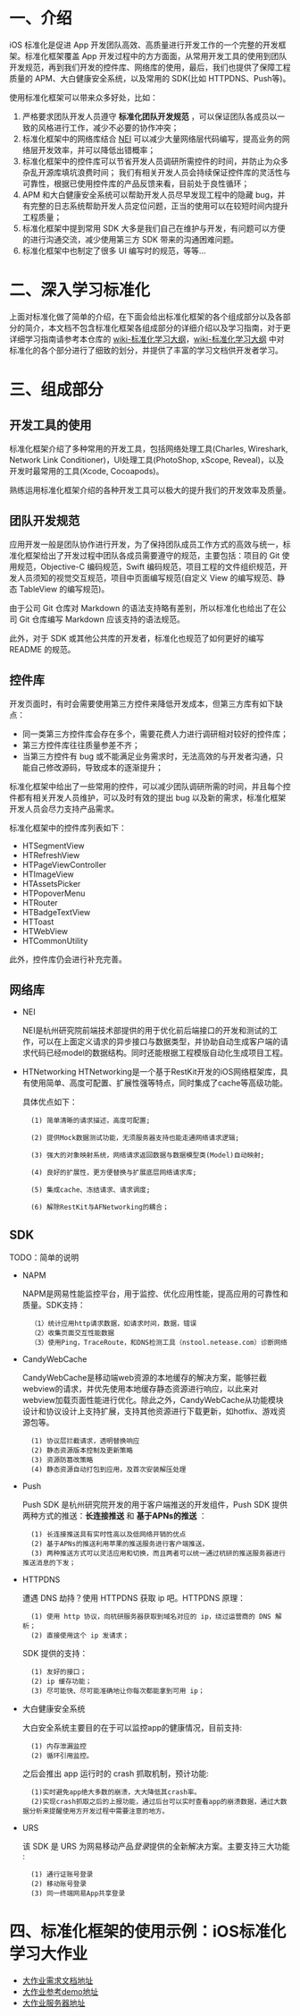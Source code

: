 # 一、介绍

iOS 标准化是促进 App 开发团队高效、高质量进行开发工作的一个完整的开发框架。标准化框架覆盖 App 开发过程中的方方面面，从常用开发工具的使用到团队开发规范，再到我们开发的控件库、网络库的使用，最后，我们也提供了保障工程质量的 APM、大白健康安全系统，以及常用的 SDK(比如 HTTPDNS、Push等)。	

使用标准化框架可以带来众多好处，比如：
1. 严格要求团队开发人员遵守 **标准化团队开发规范** ，可以保证团队各成员以一致的风格进行工作，减少不必要的协作冲突；
2. 标准化框架中的网络库结合 [NEI](https://g.hz.netease.com/HeartTouchOpen/nei_mobile) 可以减少大量网络层代码编写，提高业务的网络层开发效率，并可以降低出错概率；
3. 标准化框架中的控件库可以节省开发人员调研所需控件的时间，并防止为众多杂乱开源库填坑浪费时间；
   我们有相关开发人员会持续保证控件库的灵活性与可靠性，根据已使用控件库的产品反馈来看，目前处于良性循环；
4. APM 和大白健康安全系统可以帮助开发人员尽早发现工程中的隐藏 bug，并有完整的日志系统帮助开发人员定位问题，正当的使用可以在较短时间内提升工程质量；
5. 标准化框架中提到常用 SDK 大多是我们自己在维护与开发，有问题可以方便的进行沟通交流，减少使用第三方 SDK 带来的沟通困难问题。
6. 标准化框架中也制定了很多 UI 编写时的规范，等等...


# 二、深入学习标准化

上面对标准化做了简单的介绍，在下面会给出标准化框架的各个组成部分以及各部分的简介，本文档不包含标准化框架各组成部分的详细介绍以及学习指南，对于更详细学习指南请参考本仓库的 [wiki-标准化学习大纲](https://g.hz.netease.com/mobile-ios/Standardization/wikis/home)，[wiki-标准化学习大纲](https://g.hz.netease.com/mobile-ios/Standardization/wikis/home) 中对标准化的各个部分进行了细致的划分，并提供了丰富的学习文档供开发者学习。
		

# 三、组成部分

## 开发工具的使用

标准化框架介绍了多种常用的开发工具，包括网络处理工具(Charles, Wireshark, Network Link Conditioner)，UI处理工具(PhotoShop, xScope, Reveal)，以及开发时最常用的工具(Xcode, Cocoapods)。

熟练运用标准化框架介绍的各种开发工具可以极大的提升我们的开发效率及质量。

## 团队开发规范

应用开发一般是团队协作进行开发，为了保持团队成员工作方式的高效与统一，标准化框架给出了开发过程中团队各成员需要遵守的规范，主要包括：项目的 Git 使用规范，Objective-C 编码规范，Swift 编码规范，项目工程的文件组织规范，开发人员须知的视觉交互规范，项目中页面编写规范(自定义 View 的编写规范、静态 TableView 的编写规范)。

由于公司 Git 仓库对 Markdown 的语法支持略有差别，所以标准化也给出了在公司 Git 仓库编写 Markdown 应该支持的语法规范。

此外，对于 SDK 或其他公共库的开发者，标准化也规范了如何更好的编写 README 的规范。

## 控件库

开发页面时，有时会需要使用第三方控件来降低开发成本，但第三方库有如下缺点：

* 同一类第三方控件库会存在多个，需要花费人力进行调研相对较好的控件库；
* 第三方控件库往往质量参差不齐；
* 当第三方控件有 bug 或不能满足业务需求时，无法高效的与开发者沟通，只能自己修改源码，导致成本的逐渐提升；

标准化框架中给出了一些常用的控件，可以减少团队调研所需的时间，并且每个控件都有相关开发人员维护，可以及时有效的提出 bug 以及新的需求，标准化框架开发人员会尽力支持产品需求。

标准化框架中的控件库列表如下：

* HTSegmentView
* HTRefreshView
* HTPageViewController
* HTImageView
* HTAssetsPicker
* HTPopoverMenu
* HTRouter
* HTBadgeTextView
* HTToast
* HTWebView
* HTCommonUtility

此外，控件库仍会进行补充完善。
	
## 网络库

* NEI

	NEI是杭州研究院前端技术部提供的用于优化前后端接口的开发和测试的工作，可以在上面定义请求的异步接口与数据类型，并协助自动生成客户端的请求代码已经model的数据结构。同时还能根据工程模版自动化生成项目工程。

* HTNetworking
	HTNetworking是一个基于RestKit开发的iOS网络框架库，具有使用简单、高度可配置、扩展性强等特点，同时集成了cache等高级功能。
	
	具体优点如下：

		(1) 简单清晰的请求描述，高度可配置;
	
		(2) 提供Mock数据测试功能，无须服务器支持也能走通网络请求逻辑;
	
		(3) 强大的对象映射系统，网络请求返回数据与数据模型类(Model)自动映射;
	
		(4) 良好的扩展性，更方便替换与扩展底层网络请求库;
	
		(5) 集成cache、冻结请求、请求调度;
	
		(6) 解除RestKit与AFNetworking的耦合；

## SDK

TODO：简单的说明

* NAPM 

	NAPM是网易性能监控平台，用于监控、优化应用性能，提高应用的可靠性和质量。SDK支持：
	
		（1）统计应用http请求数据，如请求时间，数据，错误
		（2）收集页面交互性能数据
		（3）使用Ping，TraceRoute，和DNS检测工具（nstool.netease.com）诊断网络

* CandyWebCache

    CandyWebCache是移动端web资源的本地缓存的解决方案，能够拦截webview的请求，并优先使用本地缓存静态资源进行响应，以此来对webview加载页面性能进行优化。除此之外，CandyWebCache从功能模块设计和协议设计上支持扩展，支持其他资源进行下载更新，如hotfix、游戏资源包等。


		(1) 协议层拦截请求，透明替换响应
		(2) 静态资源版本控制及更新策略
		(3) 资源防篡改策略
		(4) 静态资源自动打包到应用，及首次安装解压处理

* Push

    Push SDK 是杭州研究院开发的用于客户端推送的开发组件，Push SDK 提供两种方式的推送：**长连接推送** 和 **基于APNs的推送** ：

		(1) 长连接推送具有实时性高以及低网络开销的优点
		(2) 基于APNs的推送利用苹果的推送服务进行客户端推送，
		(3) 两种推送方式可以灵活应用和切换，而且两者可以统一通过杭研的推送服务器进行推送消息的下发；

* HTTPDNS 

	遭遇 DNS 劫持？使用 HTTPDNS 获取 ip 吧。HTTPDNS 原理：
	
		(1) 使用 http 协议，向杭研服务器获取到域名对应的 ip，绕过运营商的 DNS 解析；
		(2) 直接使用这个 ip 发请求；
		
	SDK 提供的支持：
	
	    (1) 友好的接口；
		(2) ip 缓存功能；
		(3) 尽可能快、尽可能准确地让你每次都能拿到可用 ip；

* 大白健康安全系统
	
	大白安全系统主要目的在于可以监控app的健康情况，目前支持:
	
		(1) 内存泄漏监控
		(2) 循环引用监控。
	
	之后会推出 app 运行时的 crash 抓取机制，预计功能:
	
		(1)实时避免app绝大多数的崩溃，大大降低其crash率。
		(2)实现crash抓取之后的上报功能，通过后台可以实时查看app的崩溃数据，通过大数据分析来提醒使用方开发过程中需要注意的地方。


* URS 

	该 SDK 是 URS 为网易移动产品*登录*提供的全新解决方案。主要支持三大功能 :
	
		(1) 通行证账号登录 
		(2) 移动账号登录
		(3) 同一终端网易App共享登录

# 四、标准化框架的使用示例：iOS标准化学习大作业

* [大作业需求文档地址](https://g.hz.netease.com/mobile-ios/Standardization/tree/master/%E7%A7%BB%E5%8A%A8%E7%AB%AF%E5%AE%9E%E8%B7%B5%E5%A4%A7%E4%BD%9C%E4%B8%9A)
* [大作业参考demo地址](https://g.hz.netease.com/mobile-ios/Standardization/tree/master/StandardizationPractice)
* [大作业服务器地址](https://g.hz.netease.com/hzwangliping/TrainingServer/tree/master/CT%E5%A4%A7%E4%BD%9C%E4%B8%9A%E6%9C%8D%E5%8A%A1%E5%99%A8)
